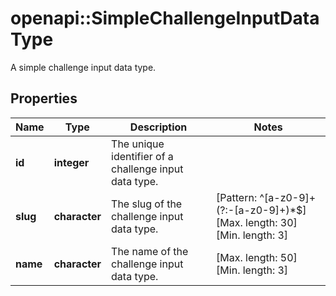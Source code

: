 # openapi::SimpleChallengeInputDataType

A simple challenge input data type.

## Properties
Name | Type | Description | Notes
------------ | ------------- | ------------- | -------------
**id** | **integer** | The unique identifier of a challenge input data type. | 
**slug** | **character** | The slug of the challenge input data type. | [Pattern: ^[a-z0-9]+(?:-[a-z0-9]+)*$] [Max. length: 30] [Min. length: 3] 
**name** | **character** | The name of the challenge input data type. | [Max. length: 50] [Min. length: 3] 



